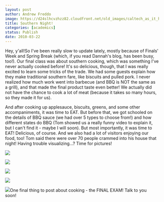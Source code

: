 ```yaml
---
layout: post
author: Andrew Freddo
image: https://d24slhcvzhzz82.cloudfront.net/old_images/caltech_as_it_happens/6a0105349b8251970b0120a963761a970b.jpg
title: Southern Night!
categories: [academics]
status: Publish
date: 2010-03-22
---
```



Hey, y'all!So I've been really slow to update lately, mostly because of Finals' Week and Spring Break (which, if you read Dannah's blog, has been busy, too!). Our final class was about southern cooking, which was something I've never actually cooked before! It's so delicious, though, that I was really excited to learn some tricks of the trade. We had some guests explain how they make traditional southern fare, like biscuits and pulled pork. I never realized how much work went into barbecue (and BBQ is NOT the same as a grill), and that made the final product taste even better! We actually did not have the chance to cook a lot of meat (because it takes so many hours, so they made it for us).

And after cooking up applesauce, biscuits, greens, and some other accompaniments, it was time to EAT. But before that, we got schooled on the details of BBQ sauce (we had over 5 types to choose from!) and how different states do BBQ (Tom showed us a really funny video to explain it, but I can't find it - maybe I will soon). But most importantly, it was time to EAT! Delicious, of course. And we also had a lot of visitors enjoying our food, too! Tom said there were over 70 people crammed into his house that night!
Having trouble visualizing...? Time for pictures!

![](https://d24slhcvzhzz82.cloudfront.net/old_images/caltech_as_it_happens/6a0105349b8251970b01310fca7678970c.jpg)

![](https://d24slhcvzhzz82.cloudfront.net/old_images/caltech_as_it_happens/6a0105349b8251970b01310fca78b7970c.jpg)

![](https://d24slhcvzhzz82.cloudfront.net/old_images/caltech_as_it_happens/6a0105349b8251970b0120a9637a47970b.jpg)

![](https://d24slhcvzhzz82.cloudfront.net/old_images/caltech_as_it_happens/6a0105349b8251970b0120a9637b3a970b.jpg)

![](https://d24slhcvzhzz82.cloudfront.net/old_images/caltech_as_it_happens/6a0105349b8251970b0120a9637c0a970b.jpg)One final thing to post about cooking - the FINAL EXAM! Talk to you soon!

